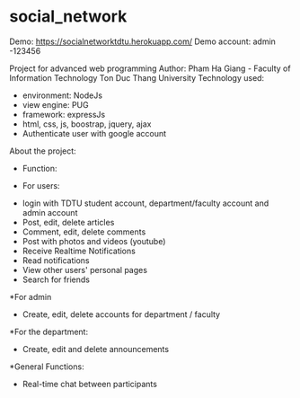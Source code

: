 # social_network
Demo: https://socialnetworktdtu.herokuapp.com/
Demo account: admin -123456

Project for advanced web programming
Author: Pham Ha Giang - Faculty of Information Technology Ton Duc Thang University
Technology used:
- environment: NodeJs
- view engine: PUG
- framework: expressJs
- html, css, js, boostrap, jquery, ajax
- Authenticate user with google account

About the project:
- Function:
* For users:
+ login with TDTU student account, department/faculty account and admin account
+ Post, edit, delete articles
+ Comment, edit, delete comments
+ Post with photos and videos (youtube)
+ Receive Realtime Notifications
+ Read notifications
+ View other users' personal pages
+ Search for friends

*For admin
+ Create, edit, delete accounts for department / faculty

*For the department:
+ Create, edit and delete announcements

*General Functions:
+ Real-time chat between participants
